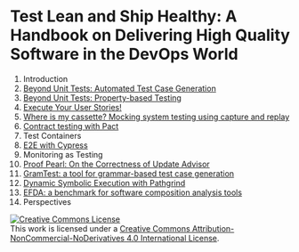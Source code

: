 # Test Lean and Ship Healthy: A Handbook on Delivering High Quality Software in the DevOps World

1. Introduction
2. [Beyond Unit Tests: Automated Test Case Generation](chapters/01-automated-test-case-generation.md)
3. [Beyond Unit Tests: Property-based Testing](chapters/02-property-based-testing.md)
4. [Execute Your User Stories!](chapters/04-functional.md)
5. [Where is my cassette? Mocking system testing using capture and replay](chapters/03-where-is-my-casette.md)
6. [Contract testing with Pact](chapters/05-contract.md)
7. Test Containers
8. [E2E with Cypress](chapters/10-cypress.md)
9. Monitoring as Testing
10. [Proof Pearl: On the Correctness of Update Advisor](chapters/07-update-advisor.md)
11. [GramTest: a tool for grammar-based test case generation](chapters/grammar.md)
12. [Dynamic Symbolic Execution with Pathgrind](chapters/08-symbolic.md)
13. [EFDA: a benchmark for software composition analysis tools](chapters/09-efda.md)
14. Perspectives

<a rel="license" href="http://creativecommons.org/licenses/by-nc-nd/4.0/"><img alt="Creative Commons License" style="border-width:0" src="https://i.creativecommons.org/l/by-nc-nd/4.0/88x31.png" /></a><br />This work is licensed under a <a rel="license" href="http://creativecommons.org/licenses/by-nc-nd/4.0/">Creative Commons Attribution-NonCommercial-NoDerivatives 4.0 International License</a>.
